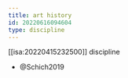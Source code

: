 ```yaml
---
title: art history
id: 20220616094604
type: discipline
---
```


[[isa:20220415232500]] discipline

- @Schich2019
